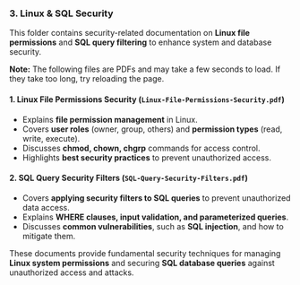 ### **3. Linux & SQL Security**  

This folder contains security-related documentation on **Linux file permissions** and **SQL query filtering** to enhance system and database security.  

**Note:** The following files are PDFs and may take a few seconds to load. If they take too long, try reloading the page.  

#### **1. Linux File Permissions Security** (`Linux-File-Permissions-Security.pdf`)  
- Explains **file permission management** in Linux.  
- Covers **user roles** (owner, group, others) and **permission types** (read, write, execute).  
- Discusses **chmod, chown, chgrp** commands for access control.  
- Highlights **best security practices** to prevent unauthorized access.  

#### **2. SQL Query Security Filters** (`SQL-Query-Security-Filters.pdf`)  
- Covers **applying security filters to SQL queries** to prevent unauthorized data access.  
- Explains **WHERE clauses, input validation, and parameterized queries**.  
- Discusses **common vulnerabilities**, such as **SQL injection**, and how to mitigate them.  

These documents provide fundamental security techniques for managing **Linux system permissions** and securing **SQL database queries** against unauthorized access and attacks.
